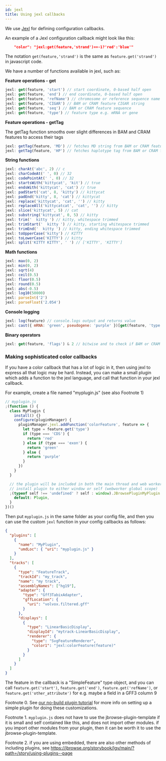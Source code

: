 ```yaml
---
id: jexl
title: Using jexl callbacks
---
```


We use [Jexl](https://github.com/TomFrost/Jexl) for defining configuration
callbacks.

An example of a Jexl configuration callback might look like this:

```json
    "color": "jexl:get(feature,'strand')==-1?'red':'blue'"
```

The notation `get(feature,'strand')` is the same as `feature.get('strand')` in
javascript code.

We have a number of functions available in jexl, such as:

**Feature operations - get**

```js
jexl: get(feature, 'start') // start coordinate, 0-based half open
jexl: get(feature, 'end') // end coordinate, 0-based half open
jexl: get(feature, 'refName') // chromosome or reference sequence name
jexl: get(feature, 'CIGAR') // BAM or CRAM feature CIGAR string
jexl: get(feature, 'seq') // BAM or CRAM feature sequence
jexl: get(feature, 'type') // feature type e.g. mRNA or gene
```

**Feature operations - getTag**

The getTag function smooths over slight differences in BAM and CRAM features to
access their tags

```js
jexl: getTag(feature, 'MD') // fetches MD string from BAM or CRAM feature
jexl: getTag(feature, 'HP') // fetches haplotype tag from BAM or CRAM feature
```

**String functions**

```js
jexl: charAt('abc', 2) // c
jexl: charCodeAt(' ', 0) // 32
jexl: codePointAt(' ', 0) // 32
jexl: startsWith('kittycat', 'kit') // true
jexl: endsWith('kittycat', 'cat') // true
jexl: padStart('cat', 8, 'kitty') // kittycat
jexl: padEnd('kitty', 8, 'cat') // kittycat
jexl: replace('kittycat', 'cat', '') // kitty
jexl: replaceAll('kittycatcat', 'cat', '') // kitty
jexl: slice('kittycat', 5) // cat
jexl: substring('kittycat', 0, 5) // kitty
jexl: trim('  kitty ') // kitty, whitespace trimmed
jexl: trimStart('  kitty ') // kitty, starting whitespace trimmed
jexl: trimEnd('  kitty ') // kitty, ending whitespace trimmed
jexl: toUpperCase('kitty') // KITTY
jexl: toLowerCase('KITTY') // kitty
jexl: split('KITTY KITTY', ' ') // ['KITTY', 'KITTY']
```

**Math functions**

```js
jexl: max(0, 2)
jexl: min(0, 2)
jexl: sqrt(4)
jexl: ceil(0.5)
jexl: floor(0.5)
jexl: round(0.5)
jexl: abs(-0.5)
jexl: log10(50000)
jexl: parseInt('2')
jexl: parseFloat('2.054')
```

**Console logging**

```js
jexl: log(feature) // console.logs output and returns value
jexl: cast({ mRNA: 'green', pseudogene: 'purple' })[get(feature, 'type')] // returns either green or purple depending on feature type
```

**Binary operators**

```js
jexl: get(feature, 'flags') & 2 // bitwise and to check if BAM or CRAM feature flags has 2 set
```

### Making sophisticated color callbacks

If you have a color callback that has a lot of logic in it, then using jexl to
express all that logic may be hard. Instead, you can make a small plugin which
adds a function to the jexl language, and call that function in your jexl
callback.

For example, create a file named "myplugin.js" (see also Footnote 1)

```js
// myplugin.js
;(function () {
  class MyPlugin {
    install() {}
    configure(pluginManager) {
      pluginManager.jexl.addFunction('colorFeature', feature => {
        let type = feature.get('type')
        if (type === 'CDS') {
          return 'red'
        } else if (type === 'exon') {
          return 'green'
        } else {
          return 'purple'
        }
      })
    }
  }

  // the plugin will be included in both the main thread and web worker, so
  // install plugin to either window or self (webworker global scope)
  ;(typeof self !== 'undefined' ? self : window).JBrowsePluginMyPlugin = {
    default: Plugin,
  }
})()
```

Then put `myplugin.js` in the same folder as your config file, and then you can
use the custom `jexl` function in your config callbacks as follows:

```json
{
  "plugins": [
    {
      "name": "MyPlugin",
      "umdLoc": { "uri": "myplugin.js" }
    }
  ],
  "tracks": [
    {
      "type": "FeatureTrack",
      "trackId": "my_track",
      "name": "my track",
      "assemblyNames": ["hg19"],
      "adapter": {
        "type": "Gff3TabixAdapter",
        "gffLocation": {
          "uri": "volvox.filtered.gff"
        }
      },
      "displays": [
        {
          "type": "LinearBasicDisplay",
          "displayId": "mytrack-LinearBasicDisplay",
          "renderer": {
            "type": "SvgFeatureRenderer",
            "color1": "jexl:colorFeature(feature)"
          }
        }
      ]
    }
  ]
}
```

The feature in the callback is a "SimpleFeature" type object, and you can call
`feature.get('start')`, `feature.get('end')`, `feature.get('refName')`, or
`feature.get('other_attribute')` for e.g. maybe a field in a GFF3 column 9

Footnote 0. See
[our no-build plugin tutorial](/docs/tutorials/no_build_plugin_tutorial/) for
more info on setting up a simple plugin for doing these customizations.

Footnote 1. `myplugin.js` does not have to use the jbrowse-plugin-template if it
is small and self contained like this, and does not import other modules. if you
import other modules from your plugin, then it can be worth it to use the
jbrowse-plugin-template.

Footnote 2. if you are using embedded, there are also other methods of including
plugins, see
https://jbrowse.org/storybook/lgv/main/?path=/story/using-plugins--page
